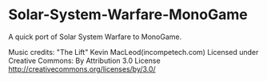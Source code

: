 # Solar-System-Warfare-MonoGame
A quick port of Solar System Warfare to MonoGame.

Music credits:
"The Lift" Kevin MacLeod(incompetech.com)
Licensed under Creative Commons: By Attribution 3.0 License
http://creativecommons.org/licenses/by/3.0/
